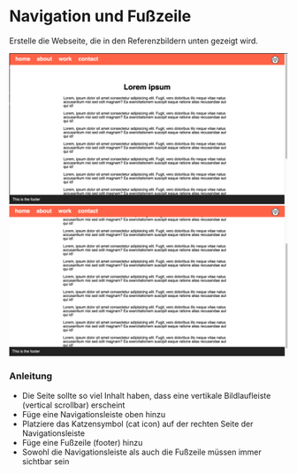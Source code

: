 # Navigation und Fußzeile

Erstelle die Webseite, die in den Referenzbildern unten gezeigt wird.

![](reference-1.png)
![](reference-2.png)

### Anleitung

- Die Seite sollte so viel Inhalt haben, dass eine vertikale Bildlaufleiste (vertical scrollbar) erscheint
- Füge eine Navigationsleiste oben hinzu
- Platziere das Katzensymbol (cat icon) auf der rechten Seite der Navigationsleiste
- Füge eine Fußzeile (footer) hinzu
- Sowohl die Navigationsleiste als auch die Fußzeile müssen immer sichtbar sein
